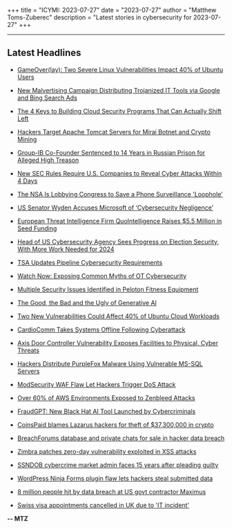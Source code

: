 +++
title = "ICYMI: 2023-07-27"
date = "2023-07-27"
author = "Matthew Toms-Zuberec"
description = "Latest stories in cybersecurity for 2023-07-27"
+++

---------------------------------------------------------------------------
## Latest Headlines
- [GameOver(lay): Two Severe Linux Vulnerabilities Impact 40% of Ubuntu Users](https://thehackernews.com/2023/07/gameoverlay-two-severe-linux.html)

- [New Malvertising Campaign Distributing Trojanized IT Tools via Google and Bing Search Ads](https://thehackernews.com/2023/07/new-malvertising-campaign-distributing.html)

- [The 4 Keys to Building Cloud Security Programs That Can Actually Shift Left](https://thehackernews.com/2023/07/the-4-keys-to-building-cloud-security.html)

- [Hackers Target Apache Tomcat Servers for Mirai Botnet and Crypto Mining](https://thehackernews.com/2023/07/hackers-target-apache-tomcat-servers.html)

- [Group-IB Co-Founder Sentenced to 14 Years in Russian Prison for Alleged High Treason](https://thehackernews.com/2023/07/group-ib-co-founder-sentenced-to-14.html)

- [New SEC Rules Require U.S. Companies to Reveal Cyber Attacks Within 4 Days](https://thehackernews.com/2023/07/new-sec-rules-require-us-companies-to.html)

- [The NSA Is Lobbying Congress to Save a Phone Surveillance 'Loophole'](https://www.wired.com/story/nsa-ndaa-lobbying-privacy-loophole/)

- [US Senator Wyden Accuses Microsoft of ‘Cybersecurity Negligence’](https://www.securityweek.com/us-senator-wyden-accuses-microsoft-of-cybersecurity-negligence/)

- [European Threat Intelligence Firm QuoIntelligence Raises $5.5 Million in Seed Funding](https://www.securityweek.com/european-threat-intelligence-firm-quointelligence-raises-5-5-million-in-seed-funding/)

- [Head of US Cybersecurity Agency Sees Progress on Election Security, With More Work Needed for 2024](https://www.securityweek.com/head-of-us-cybersecurity-agency-sees-progress-on-election-security-with-more-work-needed-for-2024/)

- [TSA Updates Pipeline Cybersecurity Requirements](https://www.securityweek.com/tsa-updates-pipeline-cybersecurity-requirements/)

- [Watch Now: Exposing Common Myths of OT Cybersecurity](https://www.securityweek.com/webinar-tomorrow-exposing-common-myths-of-ot-cybersecurity/)

- [Multiple Security Issues Identified in Peloton Fitness Equipment](https://www.securityweek.com/multiple-security-issues-identified-in-peloton-workout-equipment/)

- [The Good, the Bad and the Ugly of Generative AI](https://www.securityweek.com/the-good-the-bad-and-the-ugly-of-generative-ai/)

- [Two New Vulnerabilities Could Affect 40% of Ubuntu Cloud Workloads](https://www.securityweek.com/two-new-vulnerabilities-could-affect-40-of-ubuntu-cloud-workloads/)

- [CardioComm Takes Systems Offline Following Cyberattack](https://www.securityweek.com/cardiocomm-takes-systems-offline-following-cyberattack/)

- [Axis Door Controller Vulnerability Exposes Facilities to Physical, Cyber Threats](https://www.securityweek.com/axis-door-controller-vulnerability-exposes-facilities-to-physical-cyber-threats/)

- [Hackers Distribute PurpleFox Malware Using Vulnerable MS-SQL Servers](https://cybersecuritynews.com/purplefox-malware-ms-sql-servers/)

- [ModSecurity WAF Flaw Let Hackers Trigger DoS Attack](https://cybersecuritynews.com/modsecurity-waf-flaw-let-hackers-trigger-dos-attack/)

- [Over 60% of AWS Environments Exposed to Zenbleed Attacks](https://cybersecuritynews.com/aws-zenbleed-attacks/)

- [FraudGPT: New Black Hat AI Tool Launched by Cybercriminals](https://cybersecuritynews.com/fraudgpt-new-black-hat-ai-tool/)

- [CoinsPaid blames Lazarus hackers for theft of $37,300,000 in crypto](https://www.bleepingcomputer.com/news/security/coinspaid-blames-lazarus-hackers-for-theft-of-37-300-000-in-crypto/)

- [BreachForums database and private chats for sale in hacker data breach](https://www.bleepingcomputer.com/news/security/breachforums-database-and-private-chats-for-sale-in-hacker-data-breach/)

- [Zimbra patches zero-day vulnerability exploited in XSS attacks](https://www.bleepingcomputer.com/news/security/zimbra-patches-zero-day-vulnerability-exploited-in-xss-attacks/)

- [SSNDOB cybercrime market admin faces 15 years after pleading guilty](https://www.bleepingcomputer.com/news/security/ssndob-cybercrime-market-admin-faces-15-years-after-pleading-guilty/)

- [WordPress Ninja Forms plugin flaw lets hackers steal submitted data](https://www.bleepingcomputer.com/news/security/wordpress-ninja-forms-plugin-flaw-lets-hackers-steal-submitted-data/)

- [8 million people hit by data breach at US govt contractor Maximus](https://www.bleepingcomputer.com/news/security/8-million-people-hit-by-data-breach-at-us-govt-contractor-maximus/)

- [Swiss visa appointments cancelled in UK due to 'IT incident'](https://www.bleepingcomputer.com/news/security/swiss-visa-appointments-cancelled-in-uk-due-to-it-incident/)

**-- MTZ**